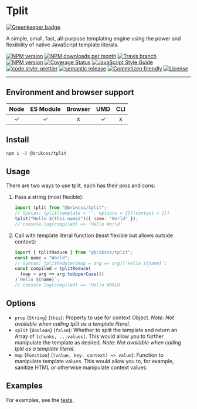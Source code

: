 # Tplit

[![Greenkeeper badge](https://badges.greenkeeper.io/brikcss/tplit.svg)](https://greenkeeper.io/)

A simple, small, fast, all-purpose templating engine using the power and flexibility of native JavaScript template literals.

<!-- Shields. -->
<p>
    <!-- NPM version. -->
    <a href="https://www.npmjs.com/package/@brikcss/tplit"><img alt="NPM version" src="https://img.shields.io/npm/v/@brikcss/tplit.svg?style=flat-square"></a>
    <!-- NPM downloads/month. -->
    <a href="https://www.npmjs.com/package/@brikcss/tplit"><img alt="NPM downloads per month" src="https://img.shields.io/npm/dm/@brikcss/tplit.svg?style=flat-square"></a>
    <!-- Travis branch. -->
    <a href="https://github.com/brikcss/tplit/tree/master"><img alt="Travis branch" src="https://img.shields.io/travis/rust-lang/rust/master.svg?style=flat-square&label=master"></a>
    <!-- Codacy. -->
    <a href="https://www.codacy.com/app/thezimmee/tplit"><img alt="NPM version" src="https://img.shields.io/codacy/grade/ac90d04f29fb42b0840ef2a5d199bcfa/master.svg?style=flat-square"></a>
    <!-- Coveralls -->
    <a href='https://coveralls.io/github/brikcss/tplit?branch=master'><img src='https://img.shields.io/coveralls/github/brikcss/tplit/master.svg?style=flat-square' alt='Coverage Status' /></a>
    <!-- JS Standard style. -->
    <a href="https://standardjs.com"><img alt="JavaScript Style Guide" src="https://img.shields.io/badge/code_style-standard-brightgreen.svg?style=flat-square"></a>
    <!-- Prettier code style. -->
    <a href="https://prettier.io/"><img alt="code style: prettier" src="https://img.shields.io/badge/code_style-prettier-ff69b4.svg?style=flat-square"></a>
    <!-- Semantic release. -->
    <a href="https://github.com/semantic-release/semantic-release"><img alt="semantic release" src="https://img.shields.io/badge/%20%20%F0%9F%93%A6%F0%9F%9A%80-semantic--release-e10079.svg?style=flat-square"></a>
    <!-- Commitizen friendly. -->
    <a href="http://commitizen.github.io/cz-cli/"><img alt="Commitizen friendly" src="https://img.shields.io/badge/commitizen-friendly-brightgreen.svg?style=flat-square"></a>
    <!-- MIT License. -->
    <a href="https://choosealicense.com/licenses/mit/"><img alt="License" src="https://img.shields.io/npm/l/express.svg?style=flat-square"></a>
</p>

---

## Environment and browser support

| Node | ES Module | Browser | UMD | CLI |
| :--: | :-------: | :-----: | :-: | :-: |
|  ✓   |     ✓     |    x    |  ✓  |  x  |

## Install

```sh
npm i -D @brikcss/tplit
```

## Usage

There are two ways to use tplit, each has their pros and cons:

1. Pass a string (most flexible):

   ```js
   import tplit from "@brikcss/tplit";
   // Syntax: tplit(template = '', options = {})(context = {})
   tplit("Hello ${this.name}")({ name: "World" });
   // console.log(compiled) => 'Hello World'
   ```

2. Call with template literal function (least flexible but allows outside context):

   ```js
   import { tplitReduce } from "@brikcss/tplit";
   const name = "World";
   // Syntax: tplitReduce((map = arg => arg))`Hello ${name}`;
   const compiled = tplitReduce(
     (map = arg => arg.toUpperCase())
   )`Hello ${name}`;
   // console.log(compiled) => 'Hello WORLD'
   ```

## Options

- `prop` {`String`} (`this`): Property to use for context Object. _Note: Not available when calling tplit as a template literal._
- `split` {`Boolean`} (`false`): Whether to split the template and return an Array of `[chunks, ...values]`. This would allow you to further manipulate the template as desired. _Note: Not available when calling tplit as a template literal._
- `map` {`Function`} (`(value, key, context) => value`): Function to manipulate template values. This would allow you to, for example, sanitize HTML or otherwise manipulate context values.

## Examples

For examples, see the [tests](tplit.test.js).
